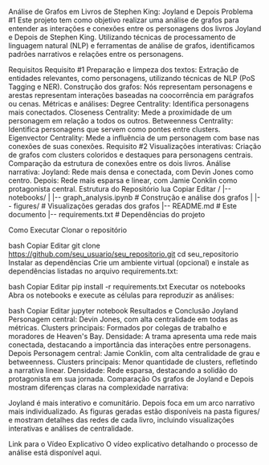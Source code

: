 Análise de Grafos em Livros de Stephen King: Joyland e Depois
Problema #1
Este projeto tem como objetivo realizar uma análise de grafos para entender as interações e conexões entre os personagens dos livros Joyland e Depois de Stephen King. Utilizando técnicas de processamento de linguagem natural (NLP) e ferramentas de análise de grafos, identificamos padrões narrativos e relações entre os personagens.

Requisitos
Requisito #1
Preparação e limpeza dos textos: Extração de entidades relevantes, como personagens, utilizando técnicas de NLP (PoS Tagging e NER).
Construção dos grafos: Nós representam personagens e arestas representam interações baseadas na coocorrência em parágrafos ou cenas.
Métricas e análises:
Degree Centrality: Identifica personagens mais conectados.
Closeness Centrality: Mede a proximidade de um personagem em relação a todos os outros.
Betweenness Centrality: Identifica personagens que servem como pontes entre clusters.
Eigenvector Centrality: Mede a influência de um personagem com base nas conexões de suas conexões.
Requisito #2
Visualizações interativas:
Criação de grafos com clusters coloridos e destaques para personagens centrais.
Comparação da estrutura de conexões entre os dois livros.
Análise narrativa:
Joyland: Rede mais densa e conectada, com Devin Jones como centro.
Depois: Rede mais esparsa e linear, com Jamie Conklin como protagonista central.
Estrutura do Repositório
lua
Copiar
Editar
/
|-- notebooks/
|   |-- graph_analysis.ipynb     # Construção e análise dos grafos
|
|-- figures/                     # Visualizações geradas dos grafos
|-- README.md                    # Este documento
|-- requirements.txt             # Dependências do projeto

Como Executar
Clonar o repositório

bash
Copiar
Editar
git clone https://github.com/seu_usuario/seu_repositorio.git
cd seu_repositorio
Instalar as dependências Crie um ambiente virtual (opcional) e instale as dependências listadas no arquivo requirements.txt:

bash
Copiar
Editar
pip install -r requirements.txt
Executar os notebooks Abra os notebooks e execute as células para reproduzir as análises:

bash
Copiar
Editar
jupyter notebook
Resultados e Conclusão
Joyland
Personagem central: Devin Jones, com alta centralidade em todas as métricas.
Clusters principais: Formados por colegas de trabalho e moradores de Heaven's Bay.
Densidade: A trama apresenta uma rede mais conectada, destacando a importância das interações entre personagens.
Depois
Personagem central: Jamie Conklin, com alta centralidade de grau e betweenness.
Clusters principais: Menor quantidade de clusters, refletindo a narrativa linear.
Densidade: Rede esparsa, destacando a solidão do protagonista em sua jornada.
Comparação
Os grafos de Joyland e Depois mostram diferenças claras na complexidade narrativa:

Joyland é mais interativo e comunitário.
Depois foca em um arco narrativo mais individualizado.
As figuras geradas estão disponíveis na pasta figures/ e mostram detalhes das redes de cada livro, incluindo visualizações interativas e análises de centralidade.

Link para o Vídeo Explicativo
O vídeo explicativo detalhando o processo de análise está disponível aqui.